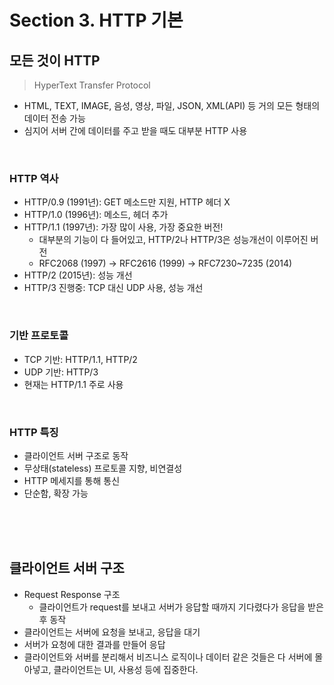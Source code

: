 # Section 3. HTTP 기본
## 모든 것이 HTTP
> HyperText Transfer Protocol
- HTML, TEXT, IMAGE, 음성, 영상, 파일, JSON, XML(API) 등 거의 모든 형태의 데이터 전송 가능
- 심지어 서버 간에 데이터를 주고 받을 때도 대부분 HTTP 사용
<br>

### HTTP 역사
- HTTP/0.9 (1991년): GET 메소드만 지원, HTTP 헤더 X
- HTTP/1.0 (1996년): 메소드, 헤더 추가
- HTTP/1.1 (1997년): 가장 많이 사용, 가장 중요한 버전!
  - 대부분의 기능이 다 들어있고, HTTP/2나 HTTP/3은 성능개선이 이루어진 버전
  - RFC2068 (1997) → RFC2616 (1999) → RFC7230~7235 (2014)
- HTTP/2 (2015년): 성능 개선
- HTTP/3 진행중: TCP 대신 UDP 사용, 성능 개선
<br>

### 기반 프로토콜
- TCP 기반: HTTP/1.1, HTTP/2
- UDP 기반: HTTP/3
- 현재는 HTTP/1.1 주로 사용
<br>

### HTTP 특징
- 클라이언트 서버 구조로 동작
- 무상태(stateless) 프로토콜 지향, 비연결성
- HTTP 메세지를 통해 통신
- 단순함, 확장 가능
<br>
<br>
<br>

## 클라이언트 서버 구조
- Request Response 구조
  - 클라이언트가 request를 보내고 서버가 응답할 때까지 기다렸다가 응답을 받은 후 동작
- 클라이언트는 서버에 요청을 보내고, 응답을 대기
- 서버가 요청에 대한 결과를 만들어 응답
- 클라이언트와 서버를 분리해서 비즈니스 로직이나 데이터 같은 것들은 다 서버에 몰아넣고, 클라이언트는 UI, 사용성 등에 집중한다.
